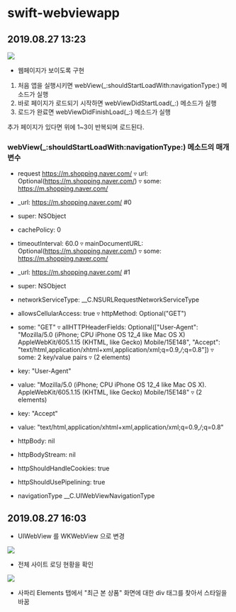 # swift-webviewapp

## 2019.08.27 13:23
![](/webview1.png)

- 웹페이지가 보이도록 구현

1. 처음 앱을 실행시키면 webView(_:shouldStartLoadWith:navigationType:) 메소드가 실행
2. 바로 페이지가 로드되기 시작하면 webViewDidStartLoad(_:) 메소드가 실행
3. 로드가 완료면 webViewDidFinishLoad(_:) 메소드가 실행

추가 페이지가 있다면 위에 1~3이 반복되며 로드된다.

### webView(_:shouldStartLoadWith:navigationType:) 메소드의 매개변수
- request
https://m.shopping.naver.com/
▿ url: Optional(https://m.shopping.naver.com/)
▿ some: https://m.shopping.naver.com/
- _url: https://m.shopping.naver.com/ #0
- super: NSObject
- cachePolicy: 0
- timeoutInterval: 60.0
▿ mainDocumentURL: Optional(https://m.shopping.naver.com/)
▿ some: https://m.shopping.naver.com/
- _url: https://m.shopping.naver.com/ #1
- super: NSObject
- networkServiceType: __C.NSURLRequestNetworkServiceType
- allowsCellularAccess: true
▿ httpMethod: Optional("GET")
- some: "GET"
▿ allHTTPHeaderFields: Optional(["User-Agent": "Mozilla/5.0 (iPhone; CPU iPhone OS 12_4 like Mac OS X) AppleWebKit/605.1.15 (KHTML, like Gecko) Mobile/15E148", "Accept": "text/html,application/xhtml+xml,application/xml;q=0.9,*/*;q=0.8"])
▿ some: 2 key/value pairs
▿ (2 elements)
- key: "User-Agent"
- value: "Mozilla/5.0 (iPhone; CPU iPhone OS 12_4 like Mac OS X). AppleWebKit/605.1.15 (KHTML, like Gecko) Mobile/15E148"
▿ (2 elements)
- key: "Accept"
- value: "text/html,application/xhtml+xml,application/xml;q=0.9,*/*;q=0.8"
- httpBody: nil
- httpBodyStream: nil
- httpShouldHandleCookies: true
- httpShouldUsePipelining: true

- navigationType
__C.UIWebViewNavigationType

## 2019.08.27 16:03

- UIWebView 를 WKWebView 으로 변경

![](/webview2-1.png)

- 전체 사이트 로딩 현황을 확인

![](/webview2-2.png)

- 사파리 Elements 탭에서 "최근 본 상품" 화면에 대한 div 태그를 찾아서 스타일을 바꿈

